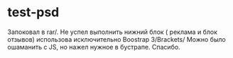 # test-psd
Запоковал в rar/.
Не успел выполнить нижний блок ( реклама и блок отзывов) использова исключительно Boostrap 3/Brackets/
Можно было ошаманить с JS, но нажел нужное в бустрапе.
Спасибо.
